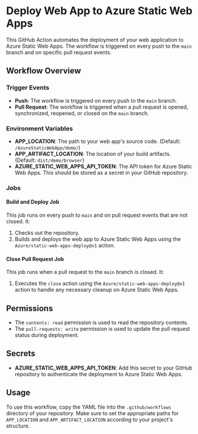 
# Deploy Web App to Azure Static Web Apps

This GitHub Action automates the deployment of your web application to Azure Static Web Apps. The workflow is triggered on every push to the `main` branch and on specific pull request events.

## Workflow Overview

### Trigger Events
- **Push**: The workflow is triggered on every push to the `main` branch.
- **Pull Request**: The workflow is triggered when a pull request is opened, synchronized, reopened, or closed on the `main` branch.

### Environment Variables
- **APP_LOCATION**: The path to your web app's source code. (Default: `/AzureStaticWebApp/demo/`)
- **APP_ARTIFACT_LOCATION**: The location of your build artifacts. (Default: `dist/demo/browser`)
- **AZURE_STATIC_WEB_APPS_API_TOKEN**: The API token for Azure Static Web Apps. This should be stored as a secret in your GitHub repository.

### Jobs

#### Build and Deploy Job
This job runs on every push to `main` and on pull request events that are not closed. It:
1. Checks out the repository.
2. Builds and deploys the web app to Azure Static Web Apps using the `Azure/static-web-apps-deploy@v1` action.

#### Close Pull Request Job
This job runs when a pull request to the `main` branch is closed. It:
1. Executes the `close` action using the `Azure/static-web-apps-deploy@v1` action to handle any necessary cleanup on Azure Static Web Apps.

## Permissions
- The `contents: read` permission is used to read the repository contents.
- The `pull-requests: write` permission is used to update the pull request status during deployment.

## Secrets
- **AZURE_STATIC_WEB_APPS_API_TOKEN**: Add this secret to your GitHub repository to authenticate the deployment to Azure Static Web Apps.

## Usage
To use this workflow, copy the YAML file into the `.github/workflows` directory of your repository. Make sure to set the appropriate paths for `APP_LOCATION` and `APP_ARTIFACT_LOCATION` according to your project's structure.
